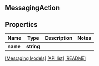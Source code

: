 ## MessagingAction

## Properties

Name | Type | Description | Notes
------------ | ------------- | ------------- | -------------
**name** | **string** |  |

[[Messaging Models]](../) [[API list]](../../Api) [[README]](../../../README.md)
